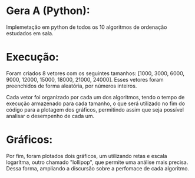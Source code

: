 # Gera A (Python):

Implemetação em python de todos os 10 algoritmos de ordenação estudados em sala.


# Execução:

Foram criados 8 vetores com os seguintes tamanhos: [1000, 3000, 6000, 9000, 12000, 15000, 18000, 21000, 24000]. Esses vetores foram preenchidos de forma aleatória, por números inteiros.

Cada vetor foi organizado por cada um dos algoritmos, tendo o tempo de execução armazenado para cada tamanho, o que será utilizado no fim do código para a plotagem dos gráficos, permitindo assim que seja possível
analisar o desempenho de cada um.


# Gráficos:

Por fim, foram plotados dois gráficos, um utilizando retas e escala logarítma, outro chamado "lollipop", que permite uma análise mais precisa. Dessa forma, ampliando a discursão sobre a perfomace de cada algoritmo.


